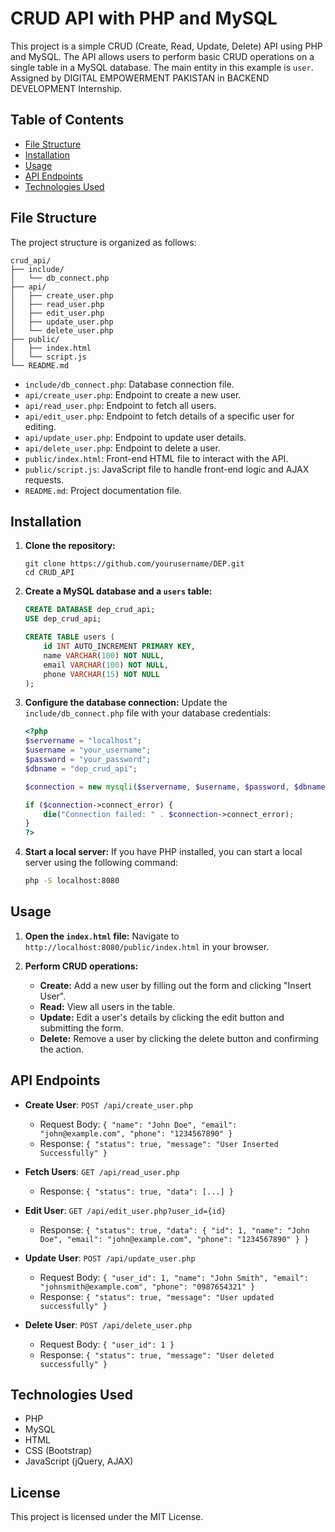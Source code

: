 # CRUD API with PHP and MySQL

This project is a simple CRUD (Create, Read, Update, Delete) API using PHP and MySQL. The API allows users to perform basic CRUD operations on a single table in a MySQL database. The main entity in this example is `user`.
Assigned by DIGITAL EMPOWERMENT PAKISTAN in BACKEND DEVELOPMENT Internship.

## Table of Contents
- [File Structure](#file-structure)
- [Installation](#installation)
- [Usage](#usage)
- [API Endpoints](#api-endpoints)
- [Technologies Used](#technologies-used)

## File Structure

The project structure is organized as follows:

```
crud_api/
├── include/
│   └── db_connect.php
├── api/
│   ├── create_user.php
│   ├── read_user.php
│   ├── edit_user.php
│   ├── update_user.php
│   └── delete_user.php
├── public/
│   ├── index.html
│   └── script.js
└── README.md
```

- `include/db_connect.php`: Database connection file.
- `api/create_user.php`: Endpoint to create a new user.
- `api/read_user.php`: Endpoint to fetch all users.
- `api/edit_user.php`: Endpoint to fetch details of a specific user for editing.
- `api/update_user.php`: Endpoint to update user details.
- `api/delete_user.php`: Endpoint to delete a user.
- `public/index.html`: Front-end HTML file to interact with the API.
- `public/script.js`: JavaScript file to handle front-end logic and AJAX requests.
- `README.md`: Project documentation file.

## Installation

1. **Clone the repository:**
   ```
   git clone https://github.com/yourusername/DEP.git
   cd CRUD_API
   ```

2. **Create a MySQL database and a `users` table:**
   ```sql
   CREATE DATABASE dep_crud_api;
   USE dep_crud_api;

   CREATE TABLE users (
       id INT AUTO_INCREMENT PRIMARY KEY,
       name VARCHAR(100) NOT NULL,
       email VARCHAR(100) NOT NULL,
       phone VARCHAR(15) NOT NULL
   );
   ```

3. **Configure the database connection:**
   Update the `include/db_connect.php` file with your database credentials:
   ```php
   <?php
   $servername = "localhost";
   $username = "your_username";
   $password = "your_password";
   $dbname = "dep_crud_api";

   $connection = new mysqli($servername, $username, $password, $dbname);

   if ($connection->connect_error) {
       die("Connection failed: " . $connection->connect_error);
   }
   ?>
   ```

4. **Start a local server:**
   If you have PHP installed, you can start a local server using the following command:
   ```bash
   php -S localhost:8080
   ```

## Usage

1. **Open the `index.html` file:**
   Navigate to `http://localhost:8080/public/index.html` in your browser.

2. **Perform CRUD operations:**
   - **Create:** Add a new user by filling out the form and clicking "Insert User".
   - **Read:** View all users in the table.
   - **Update:** Edit a user's details by clicking the edit button and submitting the form.
   - **Delete:** Remove a user by clicking the delete button and confirming the action.

## API Endpoints

- **Create User**: `POST /api/create_user.php`
  - Request Body: `{ "name": "John Doe", "email": "john@example.com", "phone": "1234567890" }`
  - Response: `{ "status": true, "message": "User Inserted Successfully" }`

- **Fetch Users**: `GET /api/read_user.php`
  - Response: `{ "status": true, "data": [...] }`

- **Edit User**: `GET /api/edit_user.php?user_id={id}`
  - Response: `{ "status": true, "data": { "id": 1, "name": "John Doe", "email": "john@example.com", "phone": "1234567890" } }`

- **Update User**: `POST /api/update_user.php`
  - Request Body: `{ "user_id": 1, "name": "John Smith", "email": "johnsmith@example.com", "phone": "0987654321" }`
  - Response: `{ "status": true, "message": "User updated successfully" }`

- **Delete User**: `POST /api/delete_user.php`
  - Request Body: `{ "user_id": 1 }`
  - Response: `{ "status": true, "message": "User deleted successfully" }`

## Technologies Used

- PHP
- MySQL
- HTML
- CSS (Bootstrap)
- JavaScript (jQuery, AJAX)

## License

This project is licensed under the MIT License.
